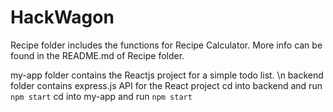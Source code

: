 # HackWagon

Recipe folder includes the functions for Recipe Calculator. More info can be found in the README.md of 
Recipe folder.

my-app folder contains the Reactjs project for a simple todo list. \n
backend folder contains express.js API for the React project
cd into backend and run `npm start`
cd into my-app and run `npm start`